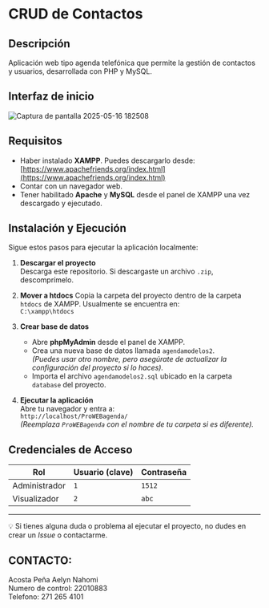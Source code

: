 # CRUD de Contactos

## Descripción
Aplicación web tipo agenda telefónica que permite la gestión de contactos y usuarios, desarrollada con PHP y MySQL.

##  Interfaz de inicio
![Captura de pantalla 2025-05-16 182508](https://github.com/user-attachments/assets/ecf8f892-0ff6-422b-a95a-df2a00078a2d)

## Requisitos
- Haber instalado **XAMPP**. Puedes descargarlo desde:  
  [https://www.apachefriends.org/index.html](https://www.apachefriends.org/index.html)
- Contar con un navegador web.
- Tener habilitado **Apache** y **MySQL** desde el panel de XAMPP una vez descargado y ejecutado.

## Instalación y Ejecución

Sigue estos pasos para ejecutar la aplicación localmente:

1. **Descargar el proyecto**  
   Descarga este repositorio. Si descargaste un archivo `.zip`, descomprímelo.

2. **Mover a htdocs** 
   Copia la carpeta del proyecto dentro de la carpeta `htdocs` de XAMPP. Usualmente se encuentra en:  
   `C:\xampp\htdocs`

3. **Crear base de datos**  
   - Abre **phpMyAdmin** desde el panel de XAMPP.
   - Crea una nueva base de datos llamada `agendamodelos2`.  
   *(Puedes usar otro nombre, pero asegúrate de actualizar la configuración del proyecto si lo haces).*
   - Importa el archivo `agendamodelos2.sql` ubicado en la carpeta `database` del proyecto.

4. **Ejecutar la aplicación**  
   Abre tu navegador y entra a:  
   `http://localhost/ProWEBagenda/`  
   *(Reemplaza `ProWEBagenda` con el nombre de tu carpeta si es diferente).*

## Credenciales de Acceso

 Rol            |  Usuario (clave) | Contraseña |
|---------------|------------------|------------|
| Administrador | `1`              | `1512`     |
| Visualizador  | `2`              | `abc`      |

---

💡 Si tienes alguna duda o problema al ejecutar el proyecto, no dudes en crear un *Issue* o contactarme.

## CONTACTO:
Acosta Peña Aelyn Nahomi \
Numero de control: 22010883 \
Telefono: 271 265 4101


